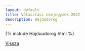 ```yaml
---
layout: default
title: Választási névjegyzék 2022
description: Hajdúdorog
---
```


{% include Hajduudorog.html %}

[Vissza](./)